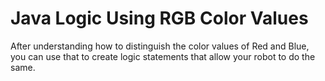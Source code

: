 # Java Logic Using RGB Color Values

After understanding how to distinguish the color values of Red and Blue, you can use that to create logic statements that allow your robot to do the same.
